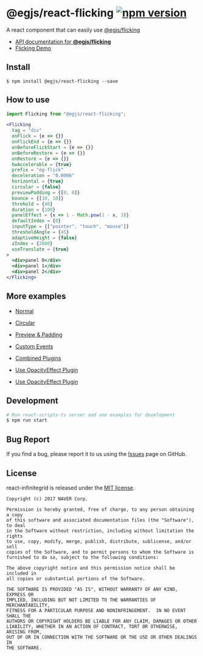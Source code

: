 # @egjs/react-flicking [![npm version](https://badge.fury.io/js/%40egjs%2Freact-flicking.svg)](https://badge.fury.io/js/%40egjs%2Freact-flicking)


A react component that can easily use [@egjs/flicking](https://github.com/naver/egjs-flicking)

* [API documentation for **@egjs/flicking**](https://naver.github.io/egjs-flicking/release/latest/doc/)
* [Flicking Demo](https://codesandbox.io/s/l7j2r37vp7)

## Install
```
$ npm install @egjs/react-flicking --save
```

## How to use
```jsx
import Flicking from "@egjs/react-flicking";

<Flicking
  tag = "div"
  onFlick = {e => {}}
  onFlickEnd = {e => {}}
  onBeforeFlickStart = {e => {}}
  onBeforeRestore = {e => {}}
  onRestore = {e => {}}
  hwAccelerable = {true}
  prefix = "eg-flick"
  deceleration = "0.0006"
  horizontal = {true}
  circular = {false}
  previewPadding = {[0, 0]}
  bounce = {[10, 10]}
  threhold = {40}
  duration = {100}
  panelEffect = {x => 1 - Math.pow(1 - x, 3)}
  defaultIndex = {0}
  inputType = {["pointer", "touch", "mouse"]}
  thresholdAngle = {45}
  adaptiveHeight = {false}
  zIndex = {2000}
  useTranslate = {true}
>
  <div>panel 0</div>
  <div>panel 1</div>
  <div>panel 2</div>
</Flicking>
```

## More examples
* [Normal](https://github.com/naver/egjs-flicking/tree/master/packages/react-flicking/src/normal.tsx)
* [Circular](https://github.com/naver/egjs-flicking/tree/master/packages/react-flicking/src/circular.tsx)
* [Preview & Padding](https://github.com/naver/egjs-flicking/tree/master/packages/react-flicking/src/preview.tsx)
* [Custom Events](https://github.com/naver/egjs-flicking/tree/master/packages/react-flicking/src/customevents.tsx)
* [Combined Plugins](https://github.com/naver/egjs-flicking/tree/master/packages/react-flicking/src/combined.tsx)

* [Use OpacityEffect Plugin](https://github.com/naver/egjs-flicking/tree/master/packages/react-flicking/src/OpacityEffect.tsx)

* [Use OpacityEffect Plugin](https://github.com/naver/egjs-flicking/tree/master/packages/react-flicking/src/ParallaxEffect.tsx)
## Development

```sh
# Run react-scripts-ts server and see examples for development
$ npm run start
```

## Bug Report

If you find a bug, please report it to us using the [Issues](https://github.com/naver/egjs-flicking/issues) page on GitHub.


## License
react-infinitegrid is released under the [MIT license](https://github.com/naver/egjs-flicking/blob/master/LICENSE).


```
Copyright (c) 2017 NAVER Corp.

Permission is hereby granted, free of charge, to any person obtaining a copy
of this software and associated documentation files (the "Software"), to deal
in the Software without restriction, including without limitation the rights
to use, copy, modify, merge, publish, distribute, sublicense, and/or sell
copies of the Software, and to permit persons to whom the Software is
furnished to do so, subject to the following conditions:

The above copyright notice and this permission notice shall be included in
all copies or substantial portions of the Software.

THE SOFTWARE IS PROVIDED "AS IS", WITHOUT WARRANTY OF ANY KIND, EXPRESS OR
IMPLIED, INCLUDING BUT NOT LIMITED TO THE WARRANTIES OF MERCHANTABILITY,
FITNESS FOR A PARTICULAR PURPOSE AND NONINFRINGEMENT.  IN NO EVENT SHALL THE
AUTHORS OR COPYRIGHT HOLDERS BE LIABLE FOR ANY CLAIM, DAMAGES OR OTHER
LIABILITY, WHETHER IN AN ACTION OF CONTRACT, TORT OR OTHERWISE, ARISING FROM,
OUT OF OR IN CONNECTION WITH THE SOFTWARE OR THE USE OR OTHER DEALINGS IN
THE SOFTWARE.
```